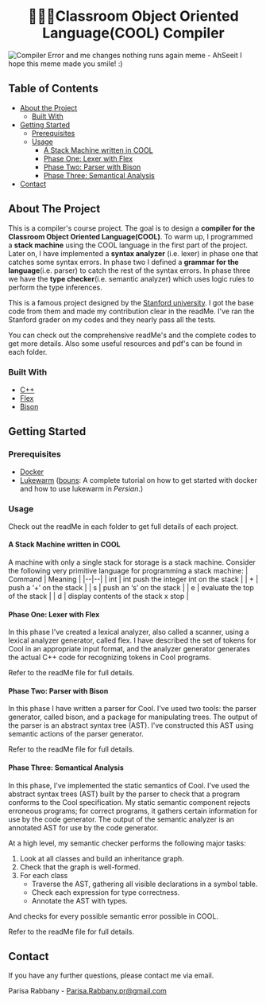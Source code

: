 

# <center> 👩🏻‍💻Classroom Object Oriented Language(COOL) Compiler </center>
![Compiler Error and me changes nothing runs again meme - AhSeeit](https://ahseeit.com//king-include/uploads/2021/01/128507599_810816869763777_9057564538005734542_n-6303527963.jpg)
I hope this meme made you smile! :)

## Table of Contents
 * [About the Project](#about-the-project)
	 * [Built With](#built-with)
 * [Getting Started](#getting-started)
	 * [Prerequisites](#prerequisites)
	 * [Usage](#usage)
		 * [A Stack Machine written in COOL](#a_stack_machine_written_in_COOL)
		 * [Phase One: Lexer with Flex](#phase_one:_lexer_with_flex)
		 * [Phase Two: Parser with Bison](#phase_two:_parser_with_bison)
		 * [Phase Three: Semantical Analysis](#phase_three:_semantical_analysis)
* [Contact](#contact)

<!-- ABOUT THE PROJECT -->
## About The Project
This is a compiler's course project. The goal is to design a **compiler for the Classroom Object Oriented Language(COOL)**. To warm up, I programmed a **stack machine** using the COOL language in the first part of the project. Later on, I have implemented a **syntax analyzer** (i.e. lexer) in phase one that catches some syntax errors. In phase two I defined a **grammar for the language**(i.e. parser) to catch the rest of the syntax errors. In phase three we have the **type checker**(i.e. semantic analyzer) which uses logic rules to perform the type inferences. 

This is a famous project designed by the [Stanford university](https://web.stanford.edu/class/cs143/). I got the base code from them and made my contribution clear in the readMe.
I've ran the Stanford grader on my codes and they nearly pass all the tests. 

You can check out the comprehensive readMe's and the complete codes to get more details. Also some useful resources and pdf's can be found in each folder. 

### Built With
* [C++](https://cplusplus.com/)
* [Flex](https://ftp.gnu.org/old-gnu/Manuals/flex-2.5.4/)
* [Bison](https://www.gnu.org/software/bison/)

<!-- GETTING STARTED -->
## Getting Started

### Prerequisites
 - [Docker](https://www.docker.com/products/docker-desktop/)
 - [Lukewarm](https://git.friedl.net/container/lukewarm) 
([bouns](https://drive.google.com/drive/folders/1yYKnP3JHoeE_BGkna6RtyDXnZhcHNjSF): A complete tutorial on how to get started with docker and how to use lukewarm in *Persian*.)

### Usage
Check out the readMe in each folder to get full details of each project.

#### A Stack Machine written in COOL 
A machine with only a single stack for storage is a stack machine. Consider the following very primitive language for programming a stack machine:
| Command | Meaning  |
|--|--|
| int | int push the integer int on the stack |
| + | push a ‘+’ on the stack   |
| s | push an ‘s’ on the stack   |
| e | evaluate the top of the stack  |
| d | display contents of the stack x stop |

#### Phase One: Lexer with Flex
In this phase I've created a lexical analyzer, also called a scanner, using a lexical analyzer generator, called flex. I have described the set of tokens for Cool in an appropriate input format, and the analyzer generator  generates the actual C++ code for recognizing tokens in Cool programs.

Refer to the readMe file for full details.
#### Phase Two: Parser with Bison
In this phase I have written a parser for Cool. I've used two tools: the parser generator, called bison, and a package for manipulating trees. The output of the parser is an abstract syntax tree (AST). I've constructed this AST using semantic actions of the parser generator.

Refer to the readMe file for full details.

#### Phase Three: Semantical Analysis
In this phase, I've implemented the static semantics of Cool. I've used the abstract syntax trees (AST) built by the parser to check that a program conforms to the Cool specification. My static semantic component rejects erroneous programs; for correct programs, it gathers certain information for use by the code generator. The output of the semantic analyzer is an annotated AST for use by the code generator.

At a high level, my semantic checker performs the following major tasks:

1. Look at all classes and build an inheritance graph. 
2. Check that the graph is well-formed.  
3. For each class
	* Traverse the AST, gathering all visible declarations in a symbol table. 
	* Check each expression for type correctness.
	* Annotate the AST with types.

And checks for every possible semantic error possible in COOL.

Refer to the readMe file for full details.

<!-- CONTACT -->
## Contact
If you have any further questions, please contact me via email.

Parisa Rabbany - Parisa.Rabbany.pr@gmail.com
